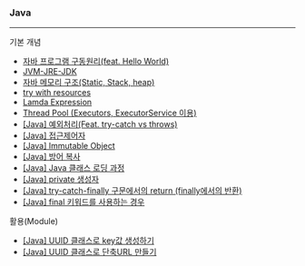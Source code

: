 ### Java

---

기본 개념
* [자바 프로그램 구동원리(feat. Hello World)](https://www.notion.so/hello-world-f76e77404d5d4cda8a441342f3e8ae40)
* [JVM-JRE-JDK](https://www.notion.so/JVM-JRE-JDK-a10f62fadc2645fc86c35448a101af1e)
* [자바 메모리 구조(Static, Stack, heap)](https://www.notion.so/JAVA-Static-Stack-heap-b964277b8ac14653af68ef623466cbca)
* [try with resources](https://www.notion.so/Java-try-with-resources-e76ff050d0834b4a84e7484be7e38d36)
* [Lamda Expression](https://www.notion.so/Java-Lamda-Expression-d6a746de8b7e46878b727402b7c6ead5)
* [Thread Pool (Executors, ExecutorService 이용)](https://www.notion.so/Java-Thread-Pool-Executors-ExecutorService-c2796443098946dc86da9b4aff6caa79)
* [[Java] 예외처리(Feat. try-catch vs throws)](https://www.notion.so/Java-Feat-try-catch-vs-throws-af0a5d7720dd41f881dcce4fb971c7d7)
* [[Java] 접근제어자](https://www.notion.so/Java-a0cff416974f4f95b17aae01233d07b7)
* [[Java] Immutable Object](https://www.notion.so/Java-Immutable-Object-9ae3e4fec8324c77abaffafcada8f295)
* [[Java] 방어 복사](https://www.notion.so/Java-b6449a4bb6a44070bf96dbdf1f72c1bb)
* [[Java] Java 클래스 로딩 과정](https://www.notion.so/Java-Java-b434010a0682425ab77ce7eebd217a55)
* [[Java] private 생성자](https://www.notion.so/Java-private-9145802e32c84114b2ae87f51bf8e923)
* [[Java] try-catch-finally 구문에서의 return (finally에서의 반환)](https://www.notion.so/Java-try-catch-finally-return-finally-9ead106dd91246848c3b77b52942dd89)
* [[Java] final 키워드를 사용하는 경우](https://www.notion.so/Java-final-2e3010ef862a4706862dc5b32b3f5b85)

활용(Module)   
* [[Java] UUID 클래스로 key값 생성하기](https://www.notion.so/Java-UUID-key-db59b8894015448d83d433b9bc8c0505)
* [[Java] UUID 클래스로 단축URL 만들기](https://www.notion.so/JAVA-UUID-URL-da5ec209b6694ae6b4559a2fbb5861a7)

